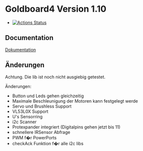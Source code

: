 # Goldboard4 Version 1.10

* [![Actions Status](https://github.com/teeheee/goldboard4/workflows/build/badge.svg)](https://github.com/teeheee/goldboard4/actions)

## Documentation

[Dokumentation](https://github.com/teeheee/goldboard4/wiki)

## Änderungen

Achtung. Die lib ist noch nicht ausgiebig getestet.

Änderungen:
- Button und Leds gehen gleichzeitig
- Maximale Beschleunigung der Motoren kann festgelegt werde
- Servo und Brushless Support
- VL53L0X Support
- U's Sensorring
- i2c Scanner
- Protexpander integriert (Digitalpins gehen jetzt bis 11)
- schnellere IRSensor Abfrage
- PWM f�r PowerPorts
- checkAck Funktion f�r alle i2c libs

